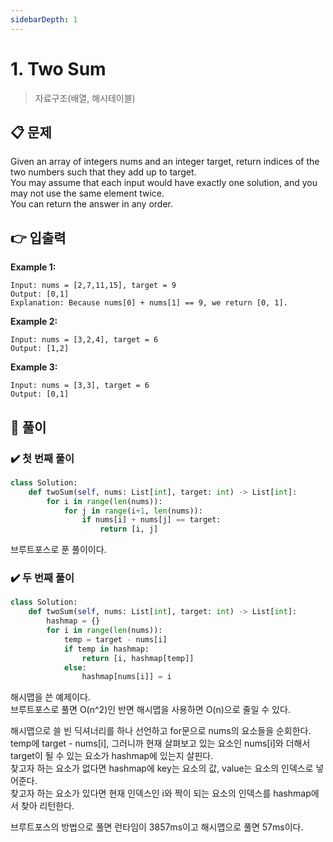 ```yaml
---
sidebarDepth: 1
---
```


# 1. Two Sum

> 자료구조(배열, 해시테이블)

## 📋 문제

Given an array of integers nums and an integer target, return indices of the two numbers such that they add up to target.  
You may assume that each input would have exactly one solution, and you may not use the same element twice.  
You can return the answer in any order.

## 👉 입출력

**Example 1:**

```
Input: nums = [2,7,11,15], target = 9
Output: [0,1]
Explanation: Because nums[0] + nums[1] == 9, we return [0, 1].
```

**Example 2:**

```
Input: nums = [3,2,4], target = 6
Output: [1,2]
```

**Example 3:**

```
Input: nums = [3,3], target = 6
Output: [0,1]
```

## 📝 풀이

### ✔️ 첫 번째 풀이

```python
class Solution:
    def twoSum(self, nums: List[int], target: int) -> List[int]:
        for i in range(len(nums)):
            for j in range(i+1, len(nums)):
                if nums[i] + nums[j] == target:
                    return [i, j]
```

브루트포스로 푼 풀이이다.

### ✔️ 두 번째 풀이

```python
class Solution:
    def twoSum(self, nums: List[int], target: int) -> List[int]:
        hashmap = {}
        for i in range(len(nums)):
            temp = target - nums[i]
            if temp in hashmap:
                return [i, hashmap[temp]]
            else:
                hashmap[nums[i]] = i
```

해시맵을 쓴 예제이다.  
브루트포스로 풀면 O(n^2)인 반면 해시맵을 사용하면 O(n)으로 줄일 수 있다.

해시맵으로 쓸 빈 딕셔너리를 하나 선언하고 for문으로 nums의 요소들을 순회한다.  
temp에 target - nums[i], 그러니까 현재 살펴보고 있는 요소인 nums[i]와 더해서 target이 될 수 있는 요소가 hashmap에 있는지 살핀다.  
찾고자 하는 요소가 없다면 hashmap에 key는 요소의 값, value는 요소의 인덱스로 넣어준다.  
찾고자 하는 요소가 있다면 현재 인덱스인 i와 짝이 되는 요소의 인덱스를 hashmap에서 찾아 리턴한다.

브루트포스의 방법으로 풀면 런타임이 3857ms이고 해시맵으로 풀면 57ms이다.
